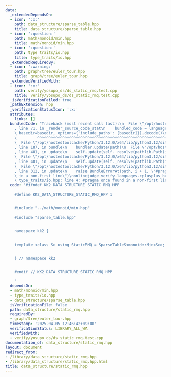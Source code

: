 ```yaml
---
data:
  _extendedDependsOn:
  - icon: ':x:'
    path: data_structure/sparse_table.hpp
    title: data_structure/sparse_table.hpp
  - icon: ':question:'
    path: math/monoid/min.hpp
    title: math/monoid/min.hpp
  - icon: ':question:'
    path: type_traits/io.hpp
    title: type_traits/io.hpp
  _extendedRequiredBy:
  - icon: ':warning:'
    path: graph/tree/euler_tour.hpp
    title: graph/tree/euler_tour.hpp
  _extendedVerifiedWith:
  - icon: ':x:'
    path: verify/yosupo_ds/ds_static_rmq.test.cpp
    title: verify/yosupo_ds/ds_static_rmq.test.cpp
  _isVerificationFailed: true
  _pathExtension: hpp
  _verificationStatusIcon: ':x:'
  attributes:
    links: []
  bundledCode: "Traceback (most recent call last):\n  File \"/opt/hostedtoolcache/Python/3.12.0/x64/lib/python3.12/site-packages/onlinejudge_verify/documentation/build.py\"\
    , line 71, in _render_source_code_stat\n    bundled_code = language.bundle(stat.path,\
    \ basedir=basedir, options={'include_paths': [basedir]}).decode()\n          \
    \         ^^^^^^^^^^^^^^^^^^^^^^^^^^^^^^^^^^^^^^^^^^^^^^^^^^^^^^^^^^^^^^^^^^^^^^^^^^^^^^^^^\n\
    \  File \"/opt/hostedtoolcache/Python/3.12.0/x64/lib/python3.12/site-packages/onlinejudge_verify/languages/cplusplus.py\"\
    , line 187, in bundle\n    bundler.update(path)\n  File \"/opt/hostedtoolcache/Python/3.12.0/x64/lib/python3.12/site-packages/onlinejudge_verify/languages/cplusplus_bundle.py\"\
    , line 401, in update\n    self.update(self._resolve(pathlib.Path(included), included_from=path))\n\
    \  File \"/opt/hostedtoolcache/Python/3.12.0/x64/lib/python3.12/site-packages/onlinejudge_verify/languages/cplusplus_bundle.py\"\
    , line 401, in update\n    self.update(self._resolve(pathlib.Path(included), included_from=path))\n\
    \  File \"/opt/hostedtoolcache/Python/3.12.0/x64/lib/python3.12/site-packages/onlinejudge_verify/languages/cplusplus_bundle.py\"\
    , line 312, in update\n    raise BundleErrorAt(path, i + 1, \"#pragma once found\
    \ in a non-first line\")\nonlinejudge_verify.languages.cplusplus_bundle.BundleErrorAt:\
    \ type_traits/io.hpp: line 4: #pragma once found in a non-first line\n"
  code: '#ifndef KK2_DATA_STRUCTURE_STATIC_RMQ_HPP

    #define KK2_DATA_STRUCTURE_STATIC_RMQ_HPP 1


    #include "../math/monoid/min.hpp"

    #include "sparse_table.hpp"


    namespace kk2 {


    template <class S> using StaticRMQ = SparseTableS<monoid::Min<S>>;


    } // namespace kk2


    #endif // KK2_DATA_STRUCTURE_STATIC_RMQ_HPP

    '
  dependsOn:
  - math/monoid/min.hpp
  - type_traits/io.hpp
  - data_structure/sparse_table.hpp
  isVerificationFile: false
  path: data_structure/static_rmq.hpp
  requiredBy:
  - graph/tree/euler_tour.hpp
  timestamp: '2025-04-05 12:46:42+09:00'
  verificationStatus: LIBRARY_ALL_WA
  verifiedWith:
  - verify/yosupo_ds/ds_static_rmq.test.cpp
documentation_of: data_structure/static_rmq.hpp
layout: document
redirect_from:
- /library/data_structure/static_rmq.hpp
- /library/data_structure/static_rmq.hpp.html
title: data_structure/static_rmq.hpp
---
```

